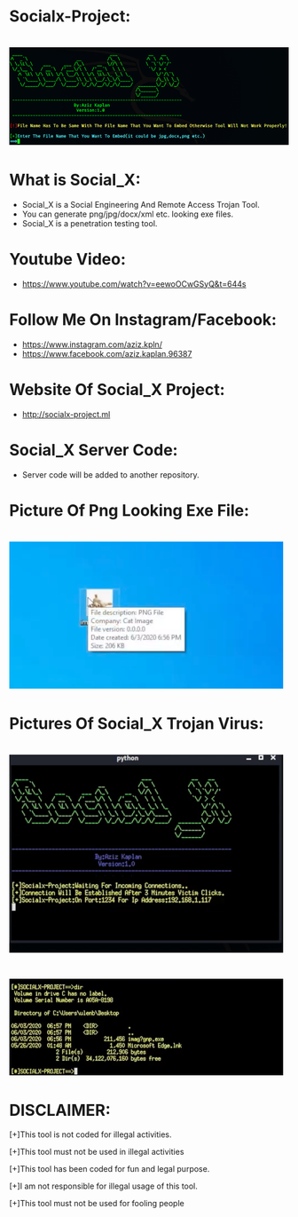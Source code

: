 # Socialx-Project:
# ![](banner/1.png)
# What is Social_X:
* Social_X is a Social Engineering And Remote Access Trojan Tool.
* You can generate png/jpg/docx/xml etc. looking exe files.
* Social_X is a penetration testing tool.
# Youtube Video:
* https://www.youtube.com/watch?v=eewoOCwGSyQ&t=644s
# Follow Me On Instagram/Facebook:
* https://www.instagram.com/aziz.kpln/
* https://www.facebook.com/aziz.kaplan.96387
# Website Of Social_X Project:
* http://socialx-project.ml
# Social_X Server Code:
* Server code will be added to another repository.
# Picture Of Png Looking Exe File:
# ![](banner/4.png)
# Pictures Of Social_X Trojan Virus:
# ![](banner/2.png)
# ![](banner/3.png)

# DISCLAIMER:
[+]This tool is not coded for illegal activities.

[+]This tool must not be used in illegal activities

[+]This tool has been coded for fun and legal purpose.

[+]I am not responsible for illegal usage of this tool.

[+]This tool must not be used for fooling people

